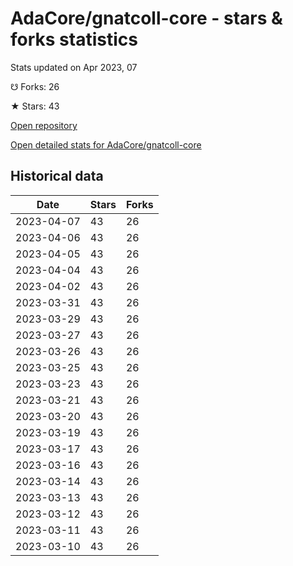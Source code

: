 # AdaCore/gnatcoll-core - stars & forks statistics

Stats updated on Apr 2023, 07

☋ Forks: 26

★ Stars: 43

[Open repository](https://github.com/AdaCore/gnatcoll-core)

[Open detailed stats for AdaCore/gnatcoll-core](https://reviewgithub.com/rep/AdaCore/gnatcoll-core)

## Historical data
| Date | Stars | Forks |
|------|-------|-------|
| 2023-04-07 | 43 | 26 | 
| 2023-04-06 | 43 | 26 | 
| 2023-04-05 | 43 | 26 | 
| 2023-04-04 | 43 | 26 | 
| 2023-04-02 | 43 | 26 | 
| 2023-03-31 | 43 | 26 | 
| 2023-03-29 | 43 | 26 | 
| 2023-03-27 | 43 | 26 | 
| 2023-03-26 | 43 | 26 | 
| 2023-03-25 | 43 | 26 | 
| 2023-03-23 | 43 | 26 | 
| 2023-03-21 | 43 | 26 | 
| 2023-03-20 | 43 | 26 | 
| 2023-03-19 | 43 | 26 | 
| 2023-03-17 | 43 | 26 | 
| 2023-03-16 | 43 | 26 | 
| 2023-03-14 | 43 | 26 | 
| 2023-03-13 | 43 | 26 | 
| 2023-03-12 | 43 | 26 | 
| 2023-03-11 | 43 | 26 | 
| 2023-03-10 | 43 | 26 | 

